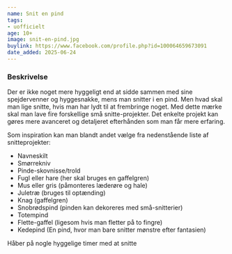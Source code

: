 ```yaml
---
name: Snit en pind
tags:
- uofficielt
age: 10+
image: snit-en-pind.jpg
buylink: https://www.facebook.com/profile.php?id=100064659673091
date_added: 2025-06-24
---
```

### Beskrivelse

Der er ikke noget mere hyggeligt end at sidde sammen med sine spejdervenner og hyggesnakke, mens man snitter i en pind. Men hvad skal man lige snitte, hvis man har lydt til at frembringe noget. Med dette mærke skal man lave fire forskellige små snitte-projekter. Det enkelte projekt kan gøres mere avanceret og detaljeret efterhånden som man får mere erfaring. 

Som inspiration kan man blandt andet vælge fra nedenstående liste af snitteprojekter:

- Navneskilt
- Smørrekniv
- Pinde-skovnisse/trold
- Fugl eller hare (her skal bruges en gaffelgren)
- Mus eller gris (påmonteres læderøre og hale)
- Juletræ (bruges til optænding)
- Knag (gaffelgren)
- Snobrødspind (pinden kan dekoreres med små-snitterier)
- Totempind
- Flette-gaffel (ligesom hvis man fletter på to fingre)
- Kedepind (En pind, hvor man bare snitter mønstre efter fantasien)

Håber på nogle hyggelige timer med at snitte